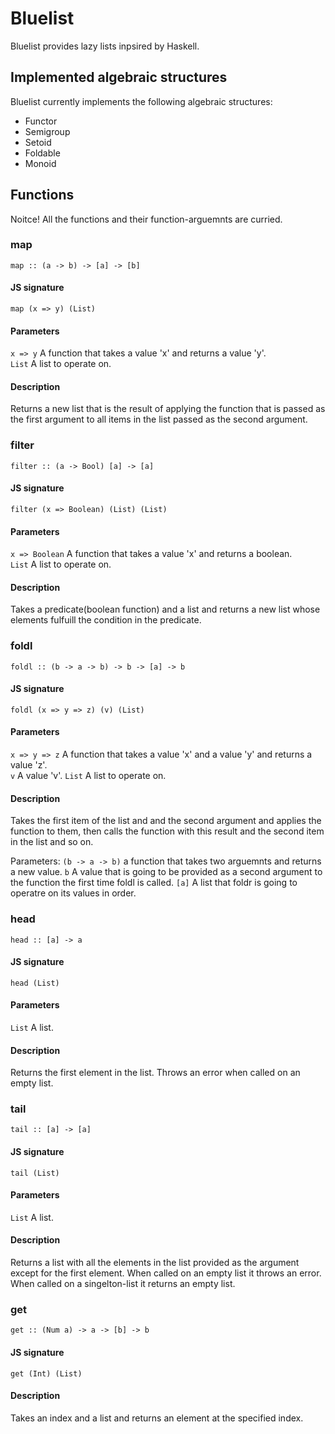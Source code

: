 # Bluelist

Bluelist provides lazy lists inpsired by Haskell.

## Implemented algebraic structures

Bluelist currently implements the following algebraic structures:

- Functor
- Semigroup
- Setoid
- Foldable
- Monoid

## Functions
Noitce! All the functions and their function-arguemnts are curried.

### map

`map :: (a -> b) -> [a] -> [b]`

#### JS signature

`map (x => y) (List)`

#### Parameters

`x => y` A function that takes a value 'x' and returns a value 'y'.\
`List` A list to operate on.

#### Description

Returns a new list that is the result of applying the function that is passed as the first argument
to all items in the list passed as the second argument.

### filter

`filter :: (a -> Bool) [a] -> [a]`

#### JS signature

`filter (x => Boolean) (List) (List)`

#### Parameters

`x => Boolean` A function that takes a value 'x' and returns a boolean.\
`List` A list to operate on.

#### Description

Takes a predicate(boolean function) and a list and returns a new list whose elements fulfuill the condition in the predicate.

### foldl

`foldl :: (b -> a -> b) -> b -> [a] -> b`

#### JS signature

`foldl (x => y => z) (v) (List)`

#### Parameters

`x => y => z` A function that takes a value 'x' and a value 'y' and returns a value 'z'.\
`v` A value 'v'.
`List` A list to operate on.

#### Description

Takes the first item of the list and and the second argument and applies the function to them, then calls the function with this result and the second item in the list and so on.

Parameters:
`(b -> a -> b)`
a function that takes two arguemnts and returns a new value.
`b`
A value that is going to be provided as a second argument to the function the first time foldl is called.
`[a]`
A list that foldr is going to operatre on its values in order.

### head

`head :: [a] -> a`

#### JS signature

`head (List)`

#### Parameters

`List` A list.

#### Description

Returns the first element in the list. Throws an error when called on an empty list.

### tail

`tail :: [a] -> [a]`

#### JS signature

`tail (List)`

#### Parameters

`List` A list.

#### Description

Returns a list with all the elements in the list provided as the argument except for the first element.
When called on an empty list it throws an error.
When called on a singelton-list it returns an empty list.

### get

`get :: (Num a) -> a -> [b] -> b`

#### JS signature

`get (Int) (List)`

#### Description

Takes an index and a list and returns an element at the specified index.